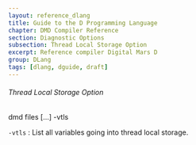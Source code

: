 ```yaml
---
layout: reference_dlang
title: Guide to the D Programming Language
chapter: DMD Compiler Reference
section: Diagnostic Options
subsection: Thread Local Storage Option
excerpt: Reference compiler Digital Mars D
group: DLang
tags: [dlang, dguide, draft]
---
```


###### Thread Local Storage Option

<div markdown='1' class='syntax'>
    dmd files [...] -vtls

`-vtls`
: List all variables going into thread local storage.
</div>
